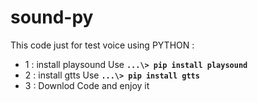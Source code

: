 # sound-py
This code just for test voice using PYTHON :
- 1 : install playsound
Use **`...\> pip install playsound`**
- 2 : install gtts
Use **`...\> pip install gtts`**
- 3 : Downlod Code and enjoy it 
